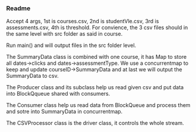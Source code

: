### Readme

Accept 4 args, 1st is courses.csv, 2nd is studentVle.csv, 3rd is assessments.csv, 4th is threshold. For convience, the 3 csv files should in the same level with src folder as said in course.
 
Run main() and will output files in the src folder level.

The SummaryData class is combined with one course, it has Map to store all dates->clicks and dates->assessmentType. We use a concurrentmap to keep and update courseID->SummaryData and at last we will output the SummaryData to csv.

The Producer class and its subclass help us read given csv and put data into BlockQqueue shared with consumers.

The Consumer class help us read data from BlockQueue and process them and sotre into SummaryData in concurrentmap.

The CSVProcessor class is the driver class, it controls the whole stream.
